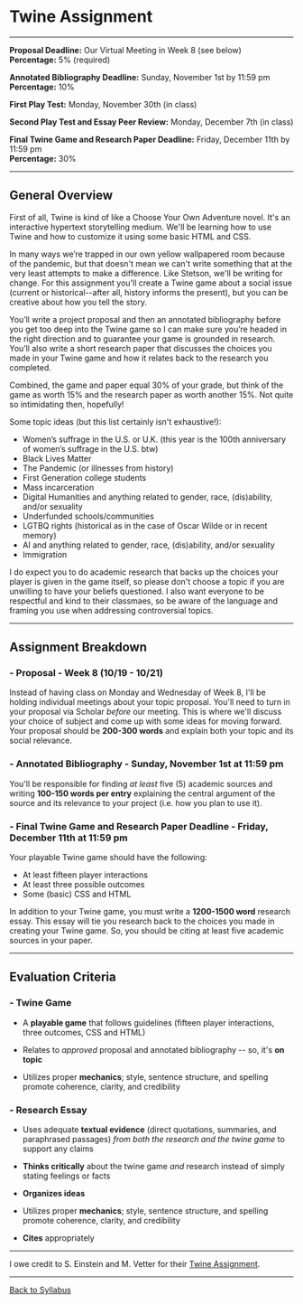 # Twine Assignment

_____

**Proposal Deadline:** Our Virtual Meeting in Week 8 (see below) <br />
**Percentage:** 5% (required)

**Annotated Bibliography Deadline:** Sunday, November 1st by 11:59 pm <br />
**Percentage:** 10%

**First Play Test:** Monday, November 30th (in class)

**Second Play Test and Essay Peer Review:** Monday, December 7th (in class)

**Final Twine Game and Research Paper Deadline:** Friday, December 11th by 11:59 pm <br />
**Percentage:** 30%

_____

## General Overview

First of all, Twine is kind of like a Choose Your Own Adventure novel. It's an interactive hypertext storytelling medium. We'll be learning how to use Twine and how to customize it using some basic HTML and CSS.

In many ways we’re trapped in our own yellow wallpapered room because of the pandemic, but that doesn't mean we can't write something that at the very least attempts to make a difference. Like Stetson, we'll be writing for change. For this assignment you'll create a Twine game about a social issue (current or historical--after all, history informs the present), but you can be creative about how you tell the story. 

You’ll write a project proposal and then an annotated bibliography before you get too deep into the Twine game so I can make sure you’re headed in the right direction and to guarantee your game is grounded in research. You’ll also write a short research paper that discusses the choices you made in your Twine game and how it relates back to the research you completed. 

Combined, the game and paper equal 30% of your grade, but think of the game as worth 15% and the research paper as worth another 15%. Not quite so intimidating then, hopefully! 

Some topic ideas (but this list certainly isn't exhaustive!): 
* Women’s suffrage in the U.S. or U.K. (this year is the 100th anniversary of women’s suffrage in the U.S. btw)
* Black Lives Matter 
* The Pandemic (or illnesses from history)
* First Generation college students
* Mass incarceration 
* Digital Humanities and anything related to gender, race, (dis)ability, and/or sexuality
* Underfunded schools/communities
* LGTBQ rights (historical as in the case of Oscar Wilde or in recent memory)
* AI and anything related to gender, race, (dis)ability, and/or sexuality
* Immigration 

I do expect you to do academic research that backs up the choices your player is given in the game itself, so please don't choose a topic if you are unwilling to have your beliefs questioned. I also want everyone to be respectful and kind to their classmaes, so be aware of the language and framing you use when addressing controversial topics. 

_____

## Assignment Breakdown

### - Proposal - Week 8 (10/19 - 10/21)

Instead of having class on Monday and Wednesday of Week 8, I'll be holding individual meetings about your topic proposal. You'll need to turn in your proposal via Scholar *before* our meeting. This is where we'll discuss your choice of subject and come up with some ideas for moving forward. Your proposal should be **200-300 words** and explain both your topic and its social relevance.  

### - Annotated Bibliography - Sunday, November 1st at 11:59 pm

You'll be responsible for finding *at least* five (5) academic sources and writing **100-150 words per entry** explaining the central argument of the source and its relevance to your project (i.e. how you plan to use it).

### - Final Twine Game and Research Paper Deadline - Friday, December 11th at 11:59 pm

Your playable Twine game should have the following:
* At least fifteen player interactions
* At least three possible outcomes
* Some (basic) CSS and HTML

In addition to your Twine game, you must write a **1200-1500 word** research essay. This essay will tie you research back to the choices you made in creating your Twine game. So, you should be citing at least five academic sources in your paper.

_____


## Evaluation Criteria

### - Twine Game

* A **playable game** that follows guidelines (fifteen player interactions, three outcomes, CSS and HTML)

* Relates to *approved* proposal and annotated bibliography -- so, it's **on topic**

* Utilizes proper **mechanics**; style, sentence structure, and spelling promote coherence, clarity, and credibility

### - Research Essay

* Uses adequate **textual evidence** (direct quotations, summaries, and paraphrased passages) *from both the research and the twine game* to support any claims

* **Thinks critically** about the twine game *and* research instead of simply stating feelings or facts

* **Organizes ideas**

* Utilizes proper **mechanics**; style, sentence structure, and spelling promote coherence, clarity, and credibility

* **Cites** appropriately

_____

I owe credit to S. Einstein and M. Vetter for their [Twine Assignment](http://www.digitalrhetoriccollaborative.org/wp-content/uploads/2015/05/Einstein-Vetter-Twine-Game-Assignment-.pdf).

_____

[Back to Syllabus](https://deanna-stover.github.io/coursesCNU/2020/idst270fall2020) 
